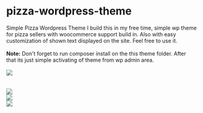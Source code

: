 # pizza-wordpress-theme
Simple Pizza Wordpress Theme
I build this in my free time, simple wp theme for pizza sellers with woocommerce support build in. Also with easy customization of shown text displayed on the site. 
Feel free to use it.
<br><br>
<b>Note:</b> Don't forget to run composer install on the this theme folder. After that its just simple activating of theme from wp admin area.
<br><br>
<a style="width:100px;" target="_blank" href="https://paypal.me/Prince898"><img  src="https://cdn.buymeacoffee.com/assets/img/home-page-v3/bmc-new-logo.png"/></a>
<br><br>
<br>
<img src="http://i.prntscr.com/mnzdpSvHSiGU5xVxUKqGjA.png"/>
<br>
<img src="http://i.prntscr.com/mQpQoBQDRxKxTtY0DGiAbg.png"/>
<br>
<img src="http://i.prntscr.com/RPnXA00DRrug2lVwI1i3FA.png"/>

